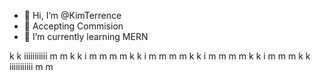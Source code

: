 - 👋 Hi, I’m @KimTerrence
- 👀 Accepting Commision
- 🌱 I’m currently learning MERN

k        k  iiiiiiiiiii  m                m
k     k          i       m  m          m  m
k k              i       m    m      m    m
k k              i       m      m   m     m
k    k           i       m        m       m
k       k   iiiiiiiiiii  m                m
